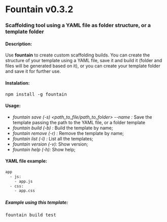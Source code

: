 # Fountain v0.3.2

### Scaffolding tool using a YAML file as folder structure, or a template folder

#### Description:
Use __fountain__ to create custom scaffolding builds. 
You can create the structure of your template using a YAML file, save it and build it (folder and files will be generated based on it), or you can create your template folder and save it for further use.

#### Instalation:
<pre>npm install -g fountain </pre>

#### Usage:
+ *fountain save (-s) <path_to_file/path_to_folder> --name <name>:* Save the template passing the path to the YAML file, or a folder template
+ *fountain build (-b) <name>:* Build the template by name;
+ *fountain remove (-r) <name>:* Remove the template by name;
+ *fountain list (-l) <name>:* List all the templates;
+ *fountain version (-v):* Show version;
+ *fountain help (-h):* Show help;

#### YAML file example:

````bash
app
  - js:
    - app.js
  - css:
    - app.css
````

##### Example using this template:
<pre>fountain build test</pre>
